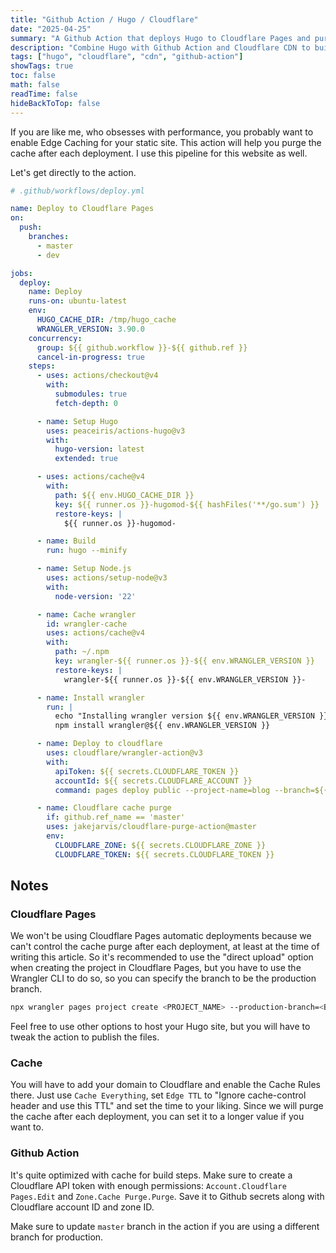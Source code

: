 ```yaml
---
title: "Github Action / Hugo / Cloudflare"
date: "2025-04-25"
summary: "A Github Action that deploys Hugo to Cloudflare Pages and purges the cache after each deployment."
description: "Combine Hugo with Github Action and Cloudflare CDN to build a lightning fast website."
tags: ["hugo", "cloudflare", "cdn", "github-action"]
showTags: true
toc: false
math: false
readTime: false
hideBackToTop: false
---
```


If you are like me, who obsesses with performance, you probably want to enable Edge Caching for your static site. This action will help you purge the cache after each deployment. I use this pipeline for this website as well.

Let's get directly to the action.

```yaml
# .github/workflows/deploy.yml

name: Deploy to Cloudflare Pages
on:
  push:
    branches:
      - master
      - dev

jobs:
  deploy:
    name: Deploy
    runs-on: ubuntu-latest
    env:
      HUGO_CACHE_DIR: /tmp/hugo_cache
      WRANGLER_VERSION: 3.90.0
    concurrency:
      group: ${{ github.workflow }}-${{ github.ref }}
      cancel-in-progress: true
    steps:
      - uses: actions/checkout@v4
        with:
          submodules: true
          fetch-depth: 0

      - name: Setup Hugo
        uses: peaceiris/actions-hugo@v3
        with:
          hugo-version: latest
          extended: true

      - uses: actions/cache@v4
        with:
          path: ${{ env.HUGO_CACHE_DIR }}
          key: ${{ runner.os }}-hugomod-${{ hashFiles('**/go.sum') }}
          restore-keys: |
            ${{ runner.os }}-hugomod-

      - name: Build
        run: hugo --minify

      - name: Setup Node.js
        uses: actions/setup-node@v3
        with:
          node-version: '22'

      - name: Cache wrangler
        id: wrangler-cache
        uses: actions/cache@v4
        with:
          path: ~/.npm
          key: wrangler-${{ runner.os }}-${{ env.WRANGLER_VERSION }}
          restore-keys: |
            wrangler-${{ runner.os }}-${{ env.WRANGLER_VERSION }}-

      - name: Install wrangler
        run: |
          echo "Installing wrangler version ${{ env.WRANGLER_VERSION }}"
          npm install wrangler@${{ env.WRANGLER_VERSION }}

      - name: Deploy to cloudflare
        uses: cloudflare/wrangler-action@v3
        with:
          apiToken: ${{ secrets.CLOUDFLARE_TOKEN }}
          accountId: ${{ secrets.CLOUDFLARE_ACCOUNT }}
          command: pages deploy public --project-name=blog --branch=${{ github.ref_name }}

      - name: Cloudflare cache purge
        if: github.ref_name == 'master'
        uses: jakejarvis/cloudflare-purge-action@master
        env:
          CLOUDFLARE_ZONE: ${{ secrets.CLOUDFLARE_ZONE }}
          CLOUDFLARE_TOKEN: ${{ secrets.CLOUDFLARE_TOKEN }}
```

## Notes

### Cloudflare Pages

We won't be using Cloudflare Pages automatic deployments because we can't control the cache purge after each deployment, at least at the time of writing this article. So it's recommended to use the "direct upload" option when creating the project in Cloudflare Pages, but you have to use the Wrangler CLI to do so, so you can specify the branch to be the production branch.

```bash
npx wrangler pages project create <PROJECT_NAME> --production-branch=<BRANCH_NAME>>
```

Feel free to use other options to host your Hugo site, but you will have to tweak the action to publish the files.

### Cache

You will have to add your domain to Cloudflare and enable the Cache Rules there. Just use `Cache Everything`, set `Edge TTL` to "Ignore cache-control header and use this TTL" and set the time to your liking. Since we will purge the cache after each deployment, you can set it to a longer value if you want to.

### Github Action

It's quite optimized with cache for build steps. Make sure to create a Cloudflare API token with enough permissions: `Account.Cloudflare Pages.Edit` and `Zone.Cache Purge.Purge`. Save it to Github secrets along with Cloudflare account ID and zone ID.

Make sure to update `master` branch in the action if you are using a different branch for production.